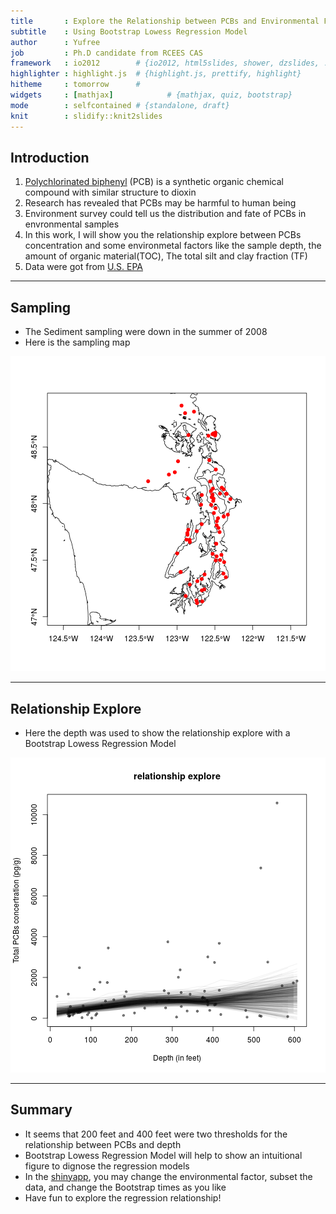 ```yaml
---
title       : Explore the Relationship between PCBs and Environmental Factor
subtitle    : Using Bootstrap Lowess Regression Model
author      : Yufree
job         : Ph.D candidate from RCEES CAS
framework   : io2012        # {io2012, html5slides, shower, dzslides, ...}
highlighter : highlight.js  # {highlight.js, prettify, highlight}
hitheme     : tomorrow      # 
widgets     : [mathjax]            # {mathjax, quiz, bootstrap}
mode        : selfcontained # {standalone, draft}
knit        : slidify::knit2slides
---
```


## Introduction

1. [Polychlorinated biphenyl](en.wikipedia.org/wiki/Polychlorinated_biphenyl) (PCB) is a synthetic organic chemical compound with similar structure to dioxin
2. Research has revealed that PCBs may be harmful to human being
3. Environment survey could tell us the distribution and fate of PCBs in envronmental samples
4. In this work, I will show you the relationship explore between PCBs concentration and some environmetal factors like the sample depth, the amount of organic material(TOC), The total silt and clay fraction (TF)
5. Data were got from [U.S. EPA](http://www.epa.gov/pugetsound/bold.html)

---

## Sampling

- The Sediment sampling were down in the summer of 2008
- Here is the sampling map

![plot of chunk unnamed-chunk-1](assets/fig/unnamed-chunk-1.png) 

---

## Relationship Explore

- Here the depth was used to show the relationship explore with a Bootstrap Lowess Regression Model

![plot of chunk unnamed-chunk-2](assets/fig/unnamed-chunk-2.png) 

---

## Summary

- It seems that 200 feet and 400 feet were two thresholds for the relationship between PCBs and depth
- Bootstrap Lowess Regression Model will help to show an intuitional figure to dignose the regression models
- In the [shinyapp](https://yufree.shinyapps.io/PugetSound/), you may change the environmental factor, subset the data, and change the Bootstrap times as you like
- Have fun to explore the regression relationship!
